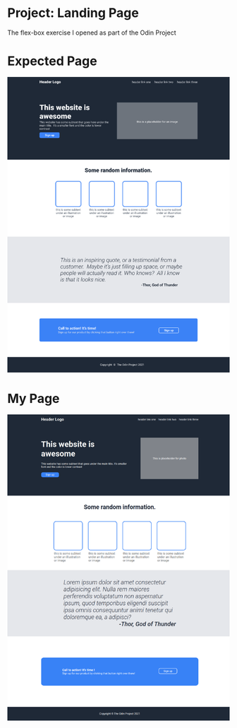 # Project: Landing Page
The flex-box exercise I opened as part of the Odin Project

# Expected Page
![Expected Page](/src/images/expected.png "Expected Page")

# My Page
![My Page](/src/images/my-page.png "My Page")